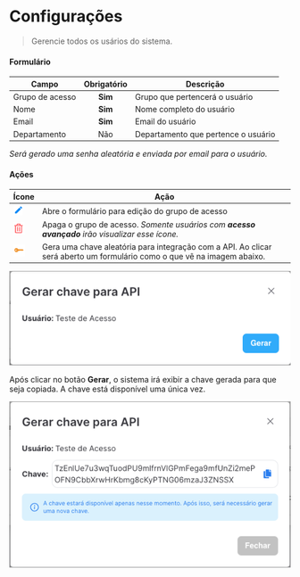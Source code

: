 # Configurações

> Gerencie todos os usários do sistema.

#### Formulário

| Campo                 | Obrigatório   | Descrição |
| --------------------- |:-------------:|---------- |
| Grupo de acesso       | **Sim**       | Grupo que pertencerá o usuário |
| Nome       | **Sim**       | Nome completo do usuário |
| Email       | **Sim**       | Email do usuário |
| Departamento       | Não       | Departamento que pertence o usuário |

_Será gerado uma senha aleatória e enviada por email para o usuário._

#### Ações

| Ícone                 | Ação |
| --------------------- |-------------|
| ![logo](../../assets/icons/Pencil.png)      | Abre o formulário para edição do grupo de acesso |
| ![logo](../../assets/icons/Trash.png)      | Apaga o grupo de acesso. _Somente usuários com **acesso avançado** irão visualizar esse ícone._ |
| ![logo](../../assets/icons/Key.png)      | Gera uma chave aleatória para integração com a API. Ao clicar será aberto um formulário como o que vê na imagem abaixo.  |

![Formulário](../../assets/screenshots/administrative.users.key.png)

Após clicar no botão **Gerar**, o sistema irá exibir a chave gerada para que seja copiada. A chave está disponível uma única vez.

![Formulário](../../assets/screenshots/administrative.users.key_generated.png)